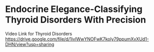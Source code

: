 # Endocrine Elegance-Classifying Thyroid Disorders With Precision
Video Link for Thyroid Disorders https://drive.google.com/file/d/1ivlWwYNOFwK7koly79ppumXvXUd1-DHN/view?usp=sharing
